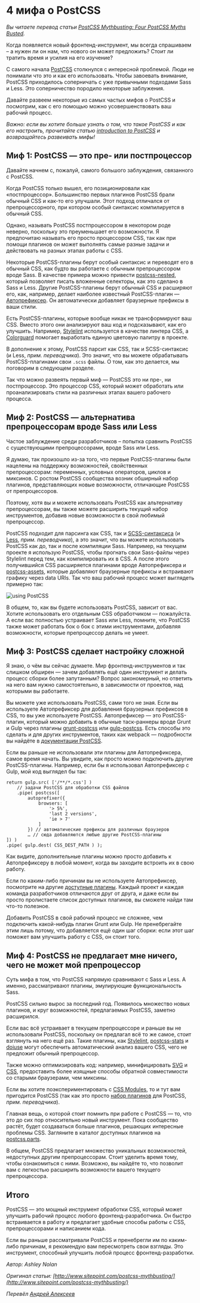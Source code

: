 # 4 мифа о PostCSS

_Вы читаете перевод статьи [PostCSS Mythbusting: Four PostCSS Myths Busted](http://www.sitepoint.com/postcss-mythbusting/)._

Когда появляется новый фронтенд-инструмент, мы всегда спрашиваем – а нужен ли он нам, что нового он может предложить? Стоит ли тратить время и усилия на его изучение?

С самого начала [PostCSS](http://postcss.org/) столкнулся с интересной проблемой. Люди не понимали что это и как его использовать. Чтобы завоевать внимание, PostCSS приходилось соперничать с уже привычными подходами Sass и Less. Это соперничество породило некоторые заблужения.

Давайте развеем некоторые из самых частых мифов о PostCSS и посмотрим, как с его помощью можно усовершенствовать ваш рабочий процесс.

_Важно: если вы хотите больше узнать о том, что такое PostCSS и как его настроить, прочитайте статью [introduction to PostCSS](http://www.sitepoint.com/an-introduction-to-postcss/) и возвращайтесь развеивать мифы!_

## Миф 1: PostCSS — это пре- или постпроцессор

Давайте начнем с, пожалуй, самого большого заблуждения, связанного с PostCSS.

Когда PostCSS только вышел, его позиционировали как «постпроцессор». Большинство первых плагинов PostCSS брали обычный CSS и как-то его улучшали. Этот подход отличался от препроцессорного, при котором особый синтаксис компилируется в обычный CSS.

Однако, называть PostCSS постпроцессором в некотором роде неверно, поскольку это преуменьшает его возможности. Я предпочитаю называть его просто процессором CSS, так как при помощи плагинов он может выполнять самые разные задачи и действовать на разных этапах работы с CSS.

Некоторые PostCSS-плагины берут особый синтаксис и переводят его в обычный CSS, как будто вы работаете с обычным препроцессором вроде Sass. В качестве примера можно привести [postcss-nested](https://github.com/postcss/postcss-nested), который позволяет писать вложенные селекторы, как это сделано в Sass и Less. Другие PostCSS-плагины берут обычный CSS и расширяют его, как, например, делает наиболее известный PostCSS-плагин — [Автопрефиксер](https://github.com/postcss/autoprefixer). Он автоматически добавляет браузерные префиксы в ваши стили.

Есть PostCSS-плагины, которые вообще никак не трансформируют ваш CSS. Вместо этого они анализируют ваш код и подсказывают, как его улучшить. Например, [Stylelint](http://stylelint.io/) используется в качестве линтера CSS, а [Colorguard](https://github.com/SlexAxton/css-colorguard) помогает выработать единую цветовую палитру в проекте.

В дополнение к этому, PostCSS парсит как CSS, так и SCSS-синтаксис (и Less, *прим. переводчика*). Это значит, что вы можете обрабатывать PostCSS-плагинами свои `.scss` файлы. О том, как это делается, мы поговорим в следующем разделе.

Так что можно развеять первый миф — PostCSS это ни пре-, ни постпроцессор. Это процессор CSS, который может обработать или проанализировать стили на различных этапах вашего рабочего процесса.

## Миф 2: PostCSS — альтернатива препроцессорам вроде Sass или Less

Частое заблуждение среди разработчиков – попытка сравнить PostCSS с существующими препроцессорами, вроде Sass или Less.

Я думаю, так произошло из-за того, что первые PostCSS-плагины были нацелены на поддержку возможностей, свойственных препроцессорам: переменных, условных операторов, циклов и миксинов. С ростом PostCSS сообщества возник обширный набор плагинов, представляющих новые возможности, отличающие PostCSS от препроцессоров.

Поэтому, хотя вы и можете использовать PostCSS как альтернативу препроцессорам, вы также можете расширить текущий набор инструментов, добавив новые возможности в свой любимый препроцессор.

PostCSS подходит для парсинга как CSS, так и [SCSS-синтаксиса](https://github.com/postcss/postcss-scss) (и [Less](https://github.com/webschik/postcss-less), *прим. переводчика*), а это значит, что вы можете использовать PostCSS как до, так и после компиляции Sass. Например, на текущем проекте я использую PostCSS, чтобы прогнать свои Sass-файлы через Stylelint перед тем, как компилировать их в CSS. А после этого получившийся CSS расширяется плагинами вроде Автопрефиксера и [postcss-assets](https://github.com/assetsjs/postcss-assets), которые добавляют браузерные префиксы и встраивают графику через data URIs. Так что ваш рабочий процесс может выглядеть примерно так:

![using PostCSS](https://raw.githubusercontent.com/aalexeev239/articles/postCSS-mythbusting/postCSS_mythbusting/img/scheme.png)

В общем, то, как вы будете использовать PostCSS, зависит от вас. Хотите использовать его отдельным CSS обработчиком — пожалуйста. А если вас полностью устраивает Sass или Less, помните, что PostCSS также может работать бок о бок с этими инструментами, добавляя возможности, которые препроцессор делать не умеет.

## Миф 3: PostCSS сделает настройку сложной

Я знаю, о чём вы сейчас думаете. Мир фронтенд-инструментов и так слишком обширен — зачем добавлять ещё один инструмент и делать процесс сборки более запутанным? Вопрос закономерный, но ответить на него вам нужно самостоятельно, в зависимости от проектов, над которыми вы работаете.

Вы можете уже использовать PostCSS, сами того не зная. Если вы используете  Автопрефиксер для добавления браузерных префиксов в CSS, то вы уже используете PostCSS. Автопрефиксер — это PostCSS-плагин, который можно добавить в обычные таск-раннеры вроде Grunt и Gulp через плагины [grunt-postcss](https://github.com/postcss/autoprefixer#grunt) или [gulp-postcss](https://github.com/postcss/autoprefixer#gulp). Есть способы это сделать и для других инструментов, таких как webpack — подробности вы найдёте в [документации PostCSS](https://github.com/postcss/postcss#usage). 

Если вы раньше не использовали эти плагины для Автопрефиксера, самое время начать. Вы увидите, как просто можно подключить другие PostCSS-плагины. Например, если бы я использовал Автопрефиксер с Gulp, мой код выглядел бы так:

```
return gulp.src( ['/**/*.css'] )
	// задачи PostCSS для обработки CSS файлов
	.pipe( postcss([
		autoprefixer({
			browsers: [
				'> 5%',
				'last 2 versions',
				'ie > 7'
			] 
		}) // автоматические префиксы для различных браузеров
		… // сюда добавляются любые другие PostCSS-плагины
]) )
.pipe( gulp.dest( CSS_DEST_PATH ) );
```

Как видите, дополнительные плагины можно просто добавить к Автопрефиксеру в любой момент, когда вы заходите встроить их в свою работу.

Если по каким-либо причинам вы не используете Автопрефиксер, посмотрите на другие [доступные плагины](http://postcss.parts/). Каждый проект и каждая команда разработчиков отличаются друг от друга, и даже если вы просто пролистаете список доступных плагинов, вы сможете найди там что-то полезное.

Добавить PostCSS в свой рабочий процесс не сложнее, чем подключить какой-нибудь плагин Grunt или Gulp. Не пренебрегайте этим лишь потому, что добавляется ещё один шаг сборки: если этот шаг поможет вам улучшить работу с CSS, он стоит того.

## Миф 4: PostCSS не предлагает мне ничего, чего не может мой препроцессор

Суть мифа в том, что PostCSS напрямую сравнивают с Sass и Less. А именно, рассматривают плагины, эмулирующие функциональность Sass.

PostCSS сильно вырос за последний год. Появилось множество новых плагинов, и круг возможностей, предлагаемых PostCSS, заметно расширился.

Если вас всё устраивает в текущем препроцессоре и раньше вы не использовали PostCSS, поскольку он предлагал всё то же самое, стоит взглянуть на него ещё раз. Такие плагины, как [Stylelint](http://stylelint.io/), [postcss-stats](https://github.com/cssstats/postcss-cssstats) и [doiuse](https://github.com/anandthakker/doiuse) могут обеспечить автоматический анализ вашего CSS, чего не предложит обычный препроцессор.

Также можно оптимизировать код: например, минифицировать [SVG](https://github.com/ben-eb/postcss-svgo) и [CSS](https://github.com/ben-eb/cssnano), предоставить более изящные способы обратной совместимости со старыми браузерами, чем миксины.

Если вы хотите поэкспериментировать с [CSS Modules](http://www.sitepoint.com/understanding-css-modules-methodology/), то и тут вам пригодится PostCSS (так как это просто [набор плагинов](https://github.com/postcss/postcss#solve-global-css-problem) для PostCSS, *прим. переводчика*).


Главная вещь, о которой стоит помнить при работе с PostCSS — то, что это до сих пор относительно новый инструмент. Пока сообщество растёт, будет создаваться больше плагинов, решающих интересные проблемы CSS. Загляните в каталог доступных плагинов на [postcss.parts](http://postcss.parts/).

В общем, PostCSS предлагает множество уникальных возможностей, недоступных другим препроцессорам. Стоит уделить время тому, чтобы ознакомиться с ними. Возможно, вы найдёте то, что позволит вам с легкостью расширить возможности вашего текущего препроцессора.

## Итого

PostCSS — это мощный инструмент обработки CSS, который может улучшить рабочий процесс любого фронтенд-разработчика.  Он быстро встраивается в работу и предлагает удобные способы работы с CSS, препроцессорами и написанием кода.

Если вы раньше рассматривали PostCSS и пренебрегли им по каким-либо причинам, я рекомендую вам пересмотреть свои взгляды. Это инструмент, способный улучшить любой процесс фронтенд-разработки.

_Автор: Ashley Nolan_

_Оригинал статьи: [http://www.sitepoint.com/postcss-mythbusting/](http://www.sitepoint.com/postcss-mythbusting/)_

_Перевёл [Андрей Алексеев](https://github.com/aalexeev239)_




